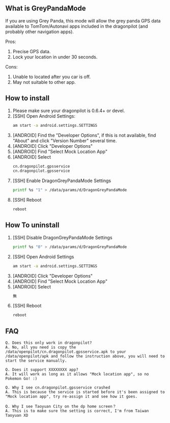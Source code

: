 What is GreyPandaMode
---
If you are using Grey Panda, this mode will allow the grey panda GPS data available to TomTom/Autonavi apps included in the dragonpilot (and probably other navigation apps). 

Pros:
1. Precise GPS data.
2. Lock your location in under 30 seconds.

Cons:
1. Unable to located after you car is off.
2. May not suitable to other app.

How to install
---
1. Please make sure your dragonpilot is 0.6.4+ or devel.
2. [SSH] Open Android Settings: 
    ```bash
    am start -a android.settings.SETTINGS
    ```
3. [ANDROID] Find the "Developer Options", if this is not available, find "About" and click "Version Number" several time.
4. [ANDROID] Click "Developer Options"
5. [ANDROID] Find "Select Mock Location App"
6. [ANDROID] Select
    ```bash
    cn.dragonpilot.gpsservice
    cn.dragonpilot.gpsservice
    ```
6. [SSH] Enable DragonGreyPandaMode Settings
    ```bash
    printf %s "1" > /data/params/d/DragonGreyPandaMode
    ```
7. [SSH] Reboot
    ```bash
    reboot
    ```
    
How To uninstall
---
1. [SSH] Disable DragonGreyPandaMode Settings
    ```bash
    printf %s "0" > /data/params/d/DragonGreyPandaMode
    ```
2. [SSH] Open Android Settings
    ```bash
    am start -a android.settings.SETTINGS
    ```
3. [ANDROID] Click "Developer Options"
4. [ANDROID] Find "Select Mock Location App"
5. [ANDROID] Select
    ```bash
    無
    ```
7. [SSH] Reboot
    ```bash
    reboot
    ```

FAQ
---
```
Q. Does this only work in dragonpilot? 
A. No, all you need is copy the /data/openpilot/cn.dragonpilot.gpsservice.apk to your /data/openpilot/apk and follow the instruction above, you will need to start the service manually. 
```
```
Q. Does it support XXXXXXXX app? 
A. It will work as long as it allows "Mock location app", so no Pokemon Go! :)
```
```
Q. Why I see cn.dragonpilot.gpsservice crashed
A. This is because the service is started before it's been assigned to "Mock location app", try re-assign it and see how it goes.
```
```
Q. Why I see Taoyuan City on the dp home screen？
A. This is to make sure the setting is correct, I'm from Taiwan Taoyuan XD
```